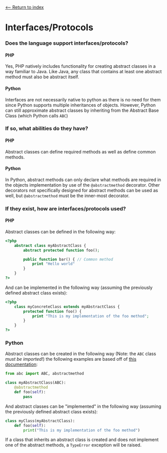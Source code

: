 [<-- Return to index](../README.md)
# Interfaces/Protocols

### Does the language support interfaces/protocols?
#### PHP
Yes, PHP natively includes functionality for creating abstract classes in a way familiar to Java. Like Java, any class that contains at least one abstract method must also be abstract itself.
#### Python
Interfaces are not necessarily native to python as there is no need for them since Python supports multiple inheritances of objects. However, Python can still approximate abstract classes by inheriting from the Abstract Base Class (which Python calls `ABC`)

### If so, what abilities do they have?
#### PHP
Abstract classes can define required methods as well as define common methods.
#### Python
In Python, abstract methods can only declare what methods are required in the objects implementation by use of the `@abstractmethod` decorator. Other decorators not specifically designed for abstract methods can be used as well, but `@abstractmethod` must be the inner-most decorator.

### If they exist, how are interfaces/protocols used?
#### PHP
Abstract classes can be defined in the following way:
```php
<?php
    abstract class myAbstractClass {
        abstract protected function foo();

        public function bar() { // Common method
            print "Hello world"
        }
    }
?>
```
And can be implemented in the following way (assuming the previously defined abstract class exists):
```php
<?php
    class myConcreteClass extends myAbstractClass {
        protected function foo() {
            print "This is my implementation of the foo method";
        }
    }
?>
```
### Python
Abstract classes can be created in the following way (Note: the `ABC` class *must be imported!*) the following examples are based off of [this documentation](https://www.python-course.eu/python3_abstract_classes.php):
```python
from abc import ABC, abstractmethod

class myAbstractClass(ABC):
    @abstractmethod
    def foo(self):
        pass
```
And abstract classes can be "implemented" in the following way (assuming the previously defined abstract class exists):
```python
class myClass(myAbstractClass):
    def foo(self):
        print("This is my implementation of the foo method")
```
If a class that inherits an abstract class is created and does not implement one of the abstract methods, a `TypeError` exception will be raised.
